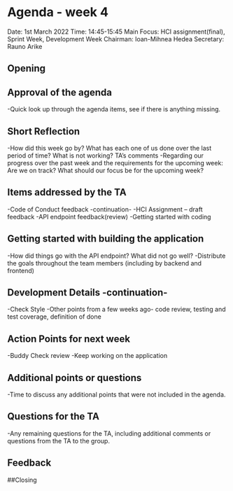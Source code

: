# Agenda - week 4

Date: 		1st March 2022
Time: 		14:45-15:45
Main Focus:		HCI assignment(final), Sprint Week, Development Week
Chairman: 		Ioan-Mihnea Hedea
Secretary:		Rauno Arike

## Opening

## Approval of the agenda
-Quick look up through the agenda items, see if there is anything missing.

## Short Reflection
-How did this week go by? What has each one of us done over the last period of time? What is not working?
TA’s comments
-Regarding our progress over the past week and the requirements for the upcoming week: Are we on track? What should our focus be for the upcoming week?

## Items addressed by the TA
-Code of Conduct feedback -continuation-
-HCI Assignment – draft feedback
-API endpoint feedback(review)
-Getting started with coding

## Getting started with building the application
-How did things go with the API endpoint? What did not go well?
-Distribute the goals throughout the team members (including by backend and frontend)

## Development Details -continuation-
-Check Style
-Other points from a few weeks ago- code review, testing and test coverage, definition of done

## Action Points for next week
-Buddy Check review
-Keep working on the application

## Additional points or questions
-Time to discuss any additional points that were not included in the agenda.

## Questions for the TA
-Any remaining questions for the TA, including additional comments or questions from the TA to the group.

## Feedback

##Closing
